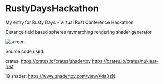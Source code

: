 # RustyDaysHackathon
My entry for Rusty Days - Virtual Rust Conference Hackathon

Distance field based spheres raymarching rendering shader generator

![screen](https://github.com/zsacul/RustyDaysHackathon/blob/master/distance_field_editor/images/preview.png)

Source code used:

crates:
https://crates.io/crates/shadertoy
https://crates.io/crates/nuklear-rust

IQ shader:
https://www.shadertoy.com/view/Xds3zN
